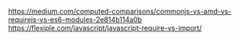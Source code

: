 https://medium.com/computed-comparisons/commonjs-vs-amd-vs-requirejs-vs-es6-modules-2e814b114a0b
https://flexiple.com/javascript/javascript-require-vs-import/
